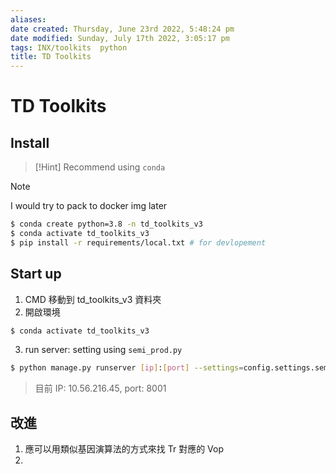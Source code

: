 ```yaml
---
aliases: 
date created: Thursday, June 23rd 2022, 5:48:24 pm
date modified: Sunday, July 17th 2022, 3:05:17 pm
tags: INX/toolkits  python
title: TD Toolkits
---
```


# TD Toolkits

## Install

> [!Hint]
> Recommend using `conda`

> [!Note]
> I would try to pack to docker img later

```bash
$ conda create python=3.8 -n td_toolkits_v3
$ conda activate td_toolkits_v3
$ pip install -r requirements/local.txt # for devlopement
```

## Start up

1. CMD 移動到 td_toolkits_v3 資料夾
2. 開啟環境

```bash
$ conda activate td_toolkits_v3
```

3. run server: setting using `semi_prod.py`

```bash
$ python manage.py runserver [ip]:[port] --settings=config.settings.semi_prod
```

> 目前 IP: 10.56.216.45, port: 8001

## 改進

1. 應可以用類似基因演算法的方式來找 Tr 對應的 Vop
2. 